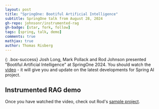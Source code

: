 ```yaml
---
layout: post
title: "SpringOne: Bootiful Artificial Intelligence"
subtitle: SpringOne talk from August 28, 2024
gh-repo: johnsonr/instrumented-rag
gh-badge: [star, fork, follow]
tags: [spring, talk, demo]
comments: true
mathjax: true
author: Thomas Risberg
---
```


{: .box-success}
 Josh Long, Mark Pollack and Rod Johnson presented "Bootiful Artificial Intelligence" at SpringOne 2024.  You should watch the [video](https://www.youtube.com/watch?v=N4ptoEo5gxY) - it will give you and update on the latest developments for Spring AI project.

## Instrumented RAG demo

Once you have watched the video, check out Rod's [sample project](https://github.com/johnsonr/instrumented-rag).
